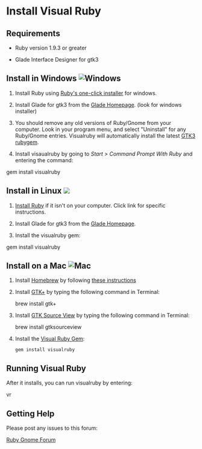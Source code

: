

# Install Visual Ruby

##  Requirements

* Ruby version 1.9.3 or greater

* Glade Interface Designer for gtk3  

## Install in Windows ![Windows](http://visualruby.net/img/windows_logo.jpg)  

1. Install Ruby using [Ruby's one-click installer](http://rubyinstaller.org/downloads/) for windows.

2. Install Glade for gtk3 from the [Glade Homepage](https://glade.gnome.org).  (look for windows installer)


3. You should remove any old versions of Ruby/Gnome from your computer.  Look in your program
  menu, and select "Uninstall" for any Ruby/Gnome entries.  Visualruby will
  automatically install the latest [GTK3 rubygem](http://rubygems.org/gems/gtk3).

4. Install visaualruby by going to *Start > Command Prompt With Ruby* and entering the command:

  gem install visualruby


## Install in Linux <img src = http://visualruby.net/img/linux_logo.jpg>


1. [Install Ruby](https://www.ruby-lang.org/en/documentation/installation/) if it isn't on your computer.   Click link for specific instructions.

2. Install Glade for gtk3 from the [Glade Homepage](https://glade.gnome.org).

3. Install the visualruby gem:

  gem install visualruby

## Install on a Mac  ![Mac](http://visualruby.net/img/mac_logo.jpg)    

1. Install [Homebrew](http://mxcl.github.com/homebrew/) by following [these instructions](https://github.com/mxcl/homebrew/wiki/installation)

2. Install [GTK+](http://www.gtk.org/) by typing the following command in Terminal:

      brew install gtk+

3. Install [GTK Source View](http://projects.gnome.org/gtksourceview/) by typing the following command in Terminal:

      brew install gtksourceview

4. Install the [Visual Ruby Gem](http://www.visualruby.net/):

       gem install visualruby


## Running Visual Ruby

After it installs, you can run visualruby by entering:

  vr


## Getting Help

Please post any issues to this forum:


[Ruby Gnome Forum](http://www.ruby-forum.com/forum/gnome2)
